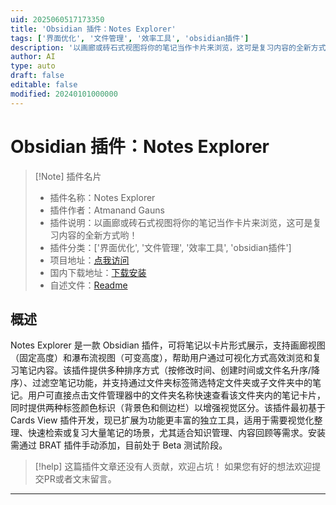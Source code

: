 ```yaml
---
uid: 2025060517173350
title: 'Obsidian 插件：Notes Explorer'
tags: ['界面优化', '文件管理', '效率工具', 'obsidian插件']
description: '以画廊或砖石式视图将你的笔记当作卡片来浏览，这可是复习内容的全新方式哟！'
author: AI
type: auto
draft: false
editable: false
modified: 20240101000000
---
```


# Obsidian 插件：Notes Explorer

> [!Note] 插件名片
> - 插件名称：Notes Explorer
> - 插件作者：Atmanand Gauns
> - 插件说明：以画廊或砖石式视图将你的笔记当作卡片来浏览，这可是复习内容的全新方式哟！
> - 插件分类：['界面优化', '文件管理', '效率工具', 'obsidian插件']
> - 项目地址：[点我访问](https://github.com/tu2-atmanand/obsidian-notes-explorer)
> - 国内下载地址：[下载安装](https://pkmer.cn/products/plugin/pluginMarket/?notes-explorer)
> - 自述文件：[Readme](https://ghproxy.net/https://raw.githubusercontent.com/tu2-atmanand/obsidian-notes-explorer/notes-explorer/README.md)



## 概述

Notes Explorer 是一款 Obsidian 插件，可将笔记以卡片形式展示，支持画廊视图（固定高度）和瀑布流视图（可变高度），帮助用户通过可视化方式高效浏览和复习笔记内容。该插件提供多种排序方式（按修改时间、创建时间或文件名升序/降序）、过滤空笔记功能，并支持通过文件夹标签筛选特定文件夹或子文件夹中的笔记。用户可直接点击文件管理器中的文件夹名称快速查看该文件夹内的笔记卡片，同时提供两种标签颜色标识（背景色和侧边栏）以增强视觉区分。该插件最初基于 Cards View 插件开发，现已扩展为功能更丰富的独立工具，适用于需要视觉化整理、快速检索或复习大量笔记的场景，尤其适合知识管理、内容回顾等需求。安装需通过 BRAT 插件手动添加，目前处于 Beta 测试阶段。


> [!help] 
> 这篇插件文章还没有人贡献，欢迎占坑！
> 如果您有好的想法欢迎提交PR或者文末留言。
> 

---



